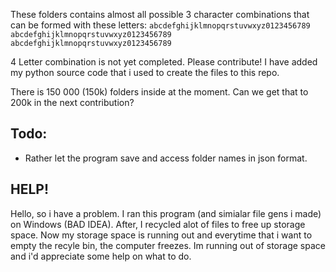 These folders contains almost all possible 3 character combinations that can be formed with these letters:
`abcdefghijklmnopqrstuvwxyz0123456789`
`abcdefghijklmnopqrstuvwxyz0123456789`
`abcdefghijklmnopqrstuvwxyz0123456789`

4 Letter combination is not yet completed. Please contribute!
I have added my python source code that i used to create the files to this repo.

There is 150 000 (150k) folders inside at the moment.
Can we get that to 200k in the next contribution?


## Todo:
+ Rather let the program save and access folder names in json format.


## HELP!

Hello, so i have a problem. I ran this program (and simialar file gens i made) on Windows (BAD IDEA). After, I recycled alot of files to free up storage space. Now my storage space is running out and everytime that i want to empty the recyle bin, the computer freezes. Im running out of storage space and i'd appreciate some help on what to do. 